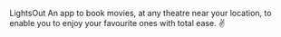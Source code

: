 LightsOut
An app to book movies, at any theatre near your location, to enable you to enjoy your favourite ones with total ease. ✌
